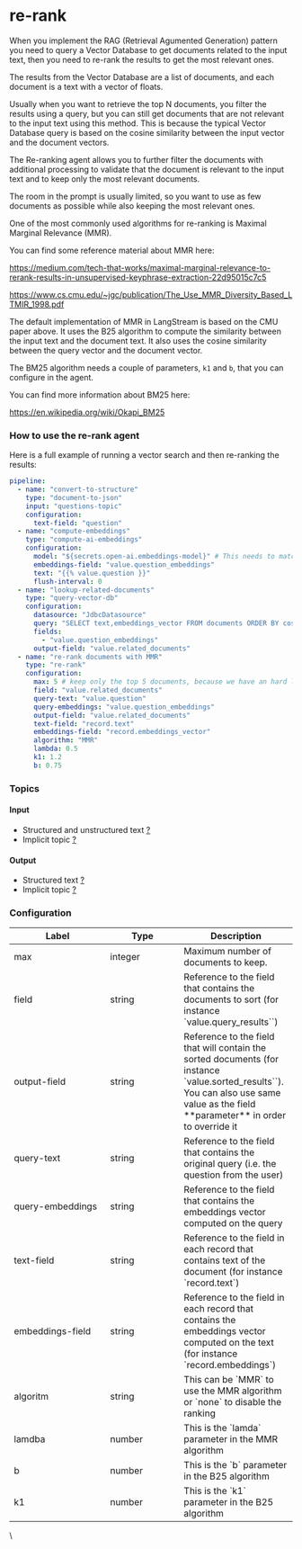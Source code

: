 # re-rank

When you implement the RAG (Retrieval Agumented Generation) pattern you need to query a Vector Database to get documents related to the input text, then you need to re-rank the results to get the most relevant ones.

The results from the Vector Database are a list of documents, and each document is a text with a vector of floats.

Usually when you want to retrieve the top N documents, you filter the results using a query, but you can still get documents that are not relevant to the input text using this method.
This is because the typical Vector Database query is based on the cosine similarity between the input vector and the document vectors.

The Re-ranking agent allows you to further filter the documents with additional processing to validate that the document is relevant to the input text
and to keep only the most relevant documents.

The room in the prompt is usually limited, so you want to use as few documents as possible while also keeping the most relevant ones.

One of the most commonly used algorithms for re-ranking is Maximal Marginal Relevance (MMR).

You can find some reference material about MMR here:

https://medium.com/tech-that-works/maximal-marginal-relevance-to-rerank-results-in-unsupervised-keyphrase-extraction-22d95015c7c5

https://www.cs.cmu.edu/~jgc/publication/The_Use_MMR_Diversity_Based_LTMIR_1998.pdf

The default implementation of MMR in LangStream is based on the CMU paper above. It uses the B25 algorithm to compute the similarity between the input text and the document text. It also uses the cosine similarity between the query vector and the document vector.

The BM25 algorithm needs a couple of parameters, `k1` and `b`, that you can configure in the agent.

You can find more information about BM25 here:

https://en.wikipedia.org/wiki/Okapi_BM25


### How to use the re-rank agent

Here is a full example of running a vector search and then re-ranking the results:

```yaml
pipeline:
  - name: "convert-to-structure"
    type: "document-to-json"
    input: "questions-topic"
    configuration:
      text-field: "question"
  - name: "compute-embeddings"
    type: "compute-ai-embeddings"
    configuration:
      model: "${secrets.open-ai.embeddings-model}" # This needs to match the name of the model deployment, not the base model
      embeddings-field: "value.question_embeddings"
      text: "{{% value.question }}"
      flush-interval: 0
  - name: "lookup-related-documents"
    type: "query-vector-db"
    configuration:
      datasource: "JdbcDatasource"
      query: "SELECT text,embeddings_vector FROM documents ORDER BY cosine_similarity(embeddings_vector, CAST(? as FLOAT ARRAY)) DESC LIMIT 20"
      fields:
        - "value.question_embeddings"
      output-field: "value.related_documents"
  - name: "re-rank documents with MMR"
    type: "re-rank"
    configuration:
      max: 5 # keep only the top 5 documents, because we have an hard limit on the prompt size
      field: "value.related_documents"
      query-text: "value.question"
      query-embeddings: "value.question_embeddings"
      output-field: "value.related_documents"
      text-field: "record.text"
      embeddings-field: "record.embeddings_vector"
      algorithm: "MMR"
      lambda: 0.5
      k1: 1.2
      b: 0.75
```

### **Topics**

#### **Input**

* Structured and unstructured text [?](../agent-messaging.md#implicit-input-and-output-topics)
* Implicit topic [?](../agent-messaging.md#implicit-input-and-output-topics)

#### **Output**

* Structured text [?](../agent-messaging.md#implicit-input-and-output-topics)
* Implicit topic [?](../agent-messaging.md#implicit-input-and-output-topics)

### **Configuration**

<table><thead><tr><th width="155.33333333333331">Label</th><th width="115">Type</th><th>Description</th></tr></thead><tbody>
<tr><td>max</td><td>integer</td><td>Maximum number of documents to keep.</td></tr>
<tr><td>field</td><td>string</td><td>Reference to the field that contains the documents to sort (for instance `value.query_results``)</td></tr>
<tr><td>output-field</td><td>string</td><td>Reference to the field that will contain the sorted documents (for instance `value.sorted_results``). You can also use same value as the field **parameter** in order to override it</td></tr>
<tr><td>query-text</td><td>string</td><td>Reference to the field that contains the original query (i.e. the question from the user)</td></tr>
<tr><td>query-embeddings</td><td>string</td><td>Reference to the field that contains the embeddings vector computed on the  query</td></tr>
<tr><td>text-field</td><td>string</td><td>Reference to the field in each record that contains text of the document (for instance `record.text`)</td></tr>
<tr><td>embeddings-field</td><td>string</td><td>Reference to the field in each record that contains the embeddings vector computed on the text (for instance `record.embeddings`)</td></tr>
<tr><td>algoritm</td><td>string</td><td>This can be `MMR` to use the MMR algorithm or `none` to disable the ranking</td></tr>
<tr><td>lamdba</td><td>number</td><td>This is the `lamda` parameter in the MMR algorithm</td></tr>
<tr><td>b</td><td>number</td><td>This is the `b` parameter in the B25 algorithm</td></tr>
<tr><td>k1</td><td>number</td><td>This is the `k1` parameter in the B25 algorithm</td></tr>


</tbody></table>

\
